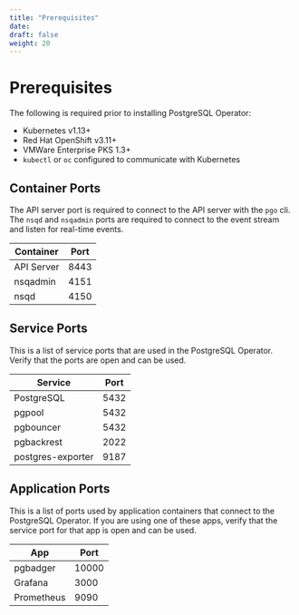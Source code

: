 ```yaml
---
title: "Prerequisites"
date:
draft: false
weight: 20
---
```


# Prerequisites

The following is required prior to installing PostgreSQL Operator:

* Kubernetes v1.13+
* Red Hat OpenShift v3.11+
* VMWare Enterprise PKS 1.3+
* `kubectl` or `oc` configured to communicate with Kubernetes

## Container Ports

The API server port is required to connect to the API server with the `pgo` cli. The `nsqd` and `nsqadmin` ports are required to connect to the event stream and listen for real-time events.

| Container | Port |
| --- | --- |
| API Server | 8443 |
| nsqadmin | 4151 |
| nsqd | 4150 |

## Service Ports

This is a list of service ports that are used in the PostgreSQL Operator. Verify that the ports are open and can be used.

| Service | Port |
| --- | --- |
| PostgreSQL | 5432 |
| pgpool | 5432 |
| pgbouncer | 5432 |
| pgbackrest | 2022 |
| postgres-exporter | 9187 |

## Application Ports

This is a list of ports used by application containers that connect to the PostgreSQL Operator. If you are using one of these apps, verify that the service port for that app is open and can be used.

| App | Port |
| --- | --- |
| pgbadger | 10000 |
| Grafana | 3000 |
| Prometheus | 9090 |
